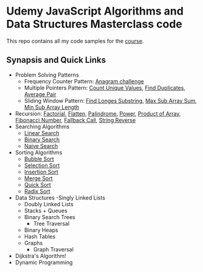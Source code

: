 # Udemy JavaScript Algorithms and Data Structures Masterclass code

This repo contains all my code samples for the [course](https://www.udemy.com/course/js-algorithms-and-data-structures-masterclass).

## Synapsis and Quick Links

- Problem Solving Patterns
  - Frequency Counter Pattern: [Anagram challenge](/src/problem-solving-patterns/anagram.js)
  - Multiple Pointers Pattern: [Count Unique Values](/src/problem-solving-patterns/countUniqueValues.js), [Find Duplicates](/src/problem-solving-patterns/areThereDuplicates.js), [Average Pair](/src/problem-solving-patterns/averagePair.js)
  - Sliding Window Pattern: [Find Longes Substring](/src/problem-solving-patterns/findLongestSubstring.js), [Max Sub Array Sum](/src/problem-solving-patterns/maxSubArraySum.js), [Min Sub Array Length](/src/problem-solving-patterns/minSubArrayLen.js)
- Recursion: [Factorial](/src/recursion/factorialRecursively.js), [Flatten](/src/recursion/flattenRecursion.js), [Palindrome](/src/recursion/isPalindromeRecursive.js), [Power](/src/recursion/powerRecursively.js), [Product of Array](/src/recursion/productOfArrayRecursively.js), [Fibonacci Number](/src/recursion/recursiveFib.js), [Fallback Call](/src/recursion/someRecursive.js), [String Reverse](/src/recursion/reversRecursions.js)
- Searching Algorithms
  - [Linear Search](/src/search/linearSearch.js)
  - [Binary Search](/src/search/binarySearch.js)
  - [Naive Search](/src/search/naiveSearch.js)
- Sorting Algorithms
  - [Bubble Sort](/src/sorting/bubbleSort.js)
  - [Selection Sort](/src/sorting/selectionSort.js)
  - [Insertion Sort](/src/sorting/insertionSort.js)
  - [Merge Sort](/src/sorting/mergeSort.js)
  - [Quick Sort](/src/sorting/quickSort.js)
  - [Radix Sort](/src/sorting/radixSort.js)
- Data Structures
  -Singly Linked Lists
  - Doubly Linked Lists
  - Stacks + Queues
  - Binary Search Trees
    - Tree Traversal
  - Binary Heaps
  - Hash Tables
  - Graphs
    - Graph Traversal
- Dijkstra's Algorithm!
- Dynamic Programming
